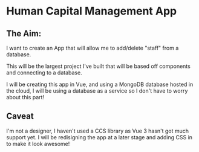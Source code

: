 # Human Capital Management App

## The Aim:

I want to create an App that will allow me to add/delete "staff" from a database.

This will be the largest project I've built that will be based off components and connecting to a database.

I will be creating this app in Vue, and using a MongoDB database hosted in the cloud, I will be using a database as a service so I don't have to worry about this part!

## Caveat

I'm not a designer, I haven't used a CCS library as Vue 3 hasn't got much support yet. I will be redisigning the app at a later stage and adding CSS in to make it look awesome!
